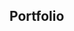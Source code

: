 ## Portfolio
<!--
---

### Python and Pandas

<a href="https://www.kaggle.com/code/laurabu/data-analysis-hotel-booking-project" target="_blank">Exploratory Data Analysis of a Hotel Booking Dataset</a>
<img src="snip - hotel portfolio project.jpg"/>
-->
<!--
---
### L4 Data Analysis Skill Bootcamp

[Data Analysis BootCamp Portfolio](/Portfolio LauraB.pdf)
<img src="Bootcamp snip.jpg"/>
[Streaming Data - Individual Exploratory Data Analysis - Group Task](/Streaming Service Hackathon (1).ipynb)
[Streaming Data - Group Presentation](/Netflix presentation.pdf)

---
[SQL analysis of Covid Cases](/CovidCases PortfolioProject.sql)

---

<!--### Category Name 2

- [Project 1 Title](http://example.com/)
- [Project 2 Title](http://example.com/)
- [Project 3 Title](http://example.com/)
- [Project 4 Title](http://example.com/)
- [Project 5 Title](http://example.com/)

---

-->

<!--
---
<p style="font-size:11px">Page template forked from <a href="https://github.com/evanca/quick-portfolio">evanca</a></p>
<!-- Remove above link if you don't want to attibute -->


